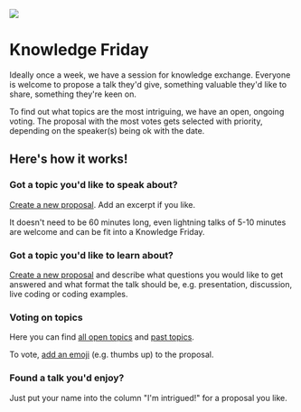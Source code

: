 ![](https://images.unsplash.com/photo-1556761175-5973dc0f32e7?ixlib=rb-1.2.1&ixid=eyJhcHBfaWQiOjEyMDd9&auto=format&fit=crop&w=1518&q=80)

# Knowledge Friday

Ideally once a week, we have a session for knowledge exchange. Everyone is welcome to propose a talk they'd give, something valuable they'd like to share, something they're keen on.

To find out what topics are the most intriguing, we have an open, ongoing voting. The proposal with the most votes gets selected with priority, depending on the speaker(s) being ok with the date.

## Here's how it works!

### Got a topic you'd like to speak about?

[Create a new proposal](https://github.com/foobaragency/knowledge-friday/issues/new?template=talk-proposal.md&title=Topic). Add an excerpt if you like.

It doesn't need to be 60 minutes long, even lightning talks of 5-10 minutes are welcome and can be fit into a Knowledge Friday.

### Got a topic you'd like to learn about?

[Create a new proposal](https://github.com/foobaragency/knowledge-friday/issues/new?template=talk-proposal.md&title=Topic) and describe what questions you would like to get answered and what format the talk should be, e.g. presentation, discussion, live coding or coding examples.

### Voting on topics

Here you can find [all open topics](https://github.com/foobaragency/knowledge-friday/issues) and [past topics](https://github.com/foobaragency/knowledge-friday/issues?q=is%3Aissue+is%3Aclosed).

To vote, [add an emoji](https://github.blog/2016-03-10-add-reactions-to-pull-requests-issues-and-comments) (e.g. thumbs up) to the proposal. 

### Found a talk you'd enjoy?

Just put your name into the column "I'm intrigued!" for a proposal you like.
